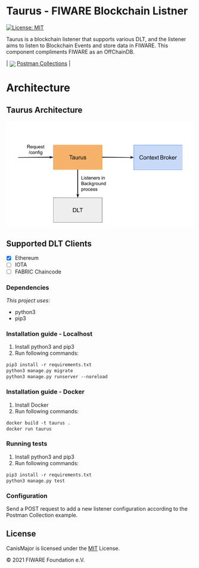 # Taurus - FIWARE Blockchain Listner

[![License: MIT](https://img.shields.io/badge/License-MIT-yellow.svg)](https://opensource.org/licenses/MIT)

Taurus is a blockchain listener that supports various DLT, and the listener aims to listen to Blockchain Events and store data in FIWARE. This component compliments FIWARE as an OffChainDB.


|  <img src="https://assets.getpostman.com/common-share/postman-logo-stacked.svg" align="center" height="25"> [Postman Collections](https://documenter.getpostman.com/view/487008/TWDXpciC) | 

# Architecture
## Taurus Architecture
<img src="https://github.com/FIWARE-Blockchain/Taurus/blob/master/docs/images/architecture.png" width="700">

## Supported DLT Clients
- [x] Ethereum 
- [ ] IOTA
- [ ] FABRIC Chaincode

### Dependencies
_This project uses:_
 - python3
 - pip3

### Installation guide - Localhost

1. Install python3 and pip3
2. Run following commands:
```
pip3 install -r requirements.txt
python3 manage.py migrate
python3 manage.py runserver --noreload
```

### Installation guide - Docker

1. Install Docker
2. Run following commands:
```
docker build -t taurus .
docker run taurus
```

### Running tests
1. Install python3 and pip3
2. Run following commands:
```
pip3 install -r requirements.txt
python3 manage.py test
```


### Configuration
Send a POST request to add a new listener configuration according to the Postman Collection example.


## License

CanisMajor is licensed under the [MIT](LICENSE) License.

© 2021 FIWARE Foundation e.V.
